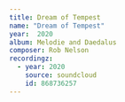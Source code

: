 ```yaml
---
title: Dream of Tempest
name: "Dream of Tempest"
year:  2020
album: Melodie and Daedalus
composer: Rob Nelson
recordingz:
  - year: 2020
    source: soundcloud
    id: 868736257
---
```

